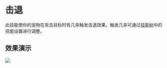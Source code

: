 # 击退

此技能使你的宠物在攻击目标时有几率触发击退效果。触发几率可通过[技能树](../systems/skilltrees/)中的技能设置进行调整。

## 效果演示  

![](../.gitbook/assets/knockback.gif)